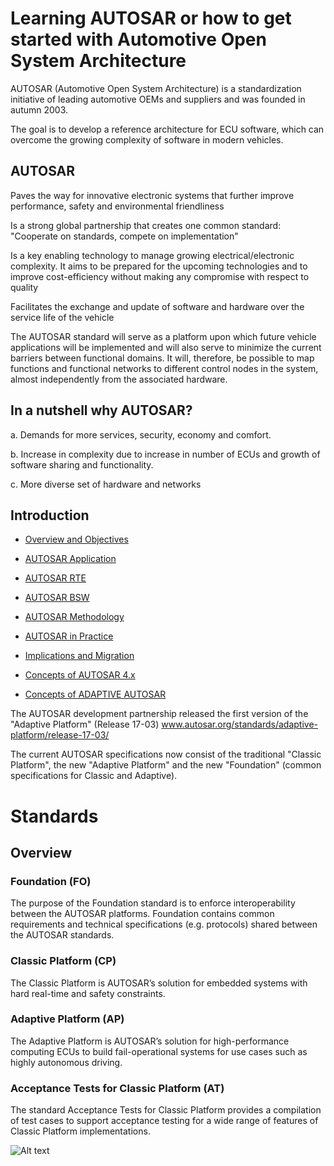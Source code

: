 # Learning AUTOSAR or how to get started with Automotive Open System Architecture

AUTOSAR (Automotive Open System Architecture) is a standardization initiative of leading automotive OEMs and suppliers and was founded in autumn 2003. 

The goal is to develop a reference architecture for ECU software, which can overcome the growing complexity of software in modern vehicles.

## AUTOSAR

Paves the way for innovative electronic systems that further improve performance, safety and environmental friendliness

Is a strong global partnership that creates one common standard: "Cooperate on standards, compete on implementation"

Is a key enabling technology to manage growing electrical/electronic complexity. It aims to be prepared for the upcoming technologies and to improve cost-efficiency without making any compromise with respect to quality

Facilitates the exchange and update of software and hardware over the service life of the vehicle

The AUTOSAR standard will serve as a platform upon which future vehicle applications will be implemented and will also serve to minimize the current barriers between functional domains. It will, therefore, be possible to map functions and functional networks to different control nodes in the system, almost independently from the associated hardware.

## In a nutshell why AUTOSAR?

a.       Demands for more services, security, economy and comfort.

b.      Increase in complexity due to increase in number of ECUs and growth of software sharing and functionality.

c.       More diverse set of hardware and networks

## Introduction

<!-- MarkdownTOC depth=4 -->

- [Overview and Objectives](#overview)
  
- [AUTOSAR Application](#application)
   
- [AUTOSAR RTE](#rte)
    
- [AUTOSAR BSW](#bsw)
    
- [AUTOSAR Methodology](#methodology)
    
- [AUTOSAR in Practice](#practice)
    
- [Implications and Migration](#implications)
    
- [Concepts of AUTOSAR 4.x](#concepts)
   
- [Concepts of ADAPTIVE AUTOSAR](#concepts)

The AUTOSAR development partnership released the first version of the "Adaptive Platform" (Release 17-03)
www.autosar.org/standards/adaptive-platform/release-17-03/

The current AUTOSAR specifications now consist of the traditional "Classic Platform", the new "Adaptive Platform" and the new "Foundation" (common specifications for Classic and Adaptive).
<!-- /MarkdownTOC -->

# Standards

## Overview

### Foundation (FO)
The purpose of the Foundation standard is to enforce interoperability between the AUTOSAR platforms.
Foundation contains common requirements and technical specifications (e.g. protocols) shared between the AUTOSAR standards.

### Classic Platform (CP)
The Classic Platform is AUTOSAR’s solution for embedded systems with hard real-time and safety constraints.

### Adaptive Platform (AP)
The Adaptive Platform is AUTOSAR’s solution for high-performance computing ECUs to build fail-operational systems for use cases such as highly autonomous driving.

### Acceptance Tests for Classic Platform (AT)
The standard Acceptance Tests for Classic Platform provides a compilation of test cases to support acceptance testing for a wide range of features of Classic Platform implementations.

![Alt text](https://cloud.githubusercontent.com/assets/10328871/25981946/30313856-36e1-11e7-9787-bcc85b65bdb5.png?raw=true)
 
